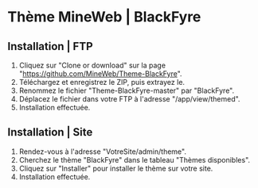 # Thème MineWeb | BlackFyre

## Installation | FTP
1. Cliquez sur "Clone or download" sur la page "https://github.com/MineWeb/Theme-BlackFyre".
2. Téléchargez et enregistrez le ZIP, puis extrayez le.
3. Renommez le fichier "Theme-BlackFyre-master" par "BlackFyre".
4. Déplacez le fichier dans votre FTP à l'adresse "/app/view/themed".
5. Installation effectuée.

## Installation | Site
1. Rendez-vous à l'adresse "VotreSite/admin/theme".
2. Cherchez le thème "BlackFyre" dans le tableau "Thèmes disponibles".
3. Cliquez sur "Installer" pour installer le thème sur votre site.
4. Installation effectuée.
